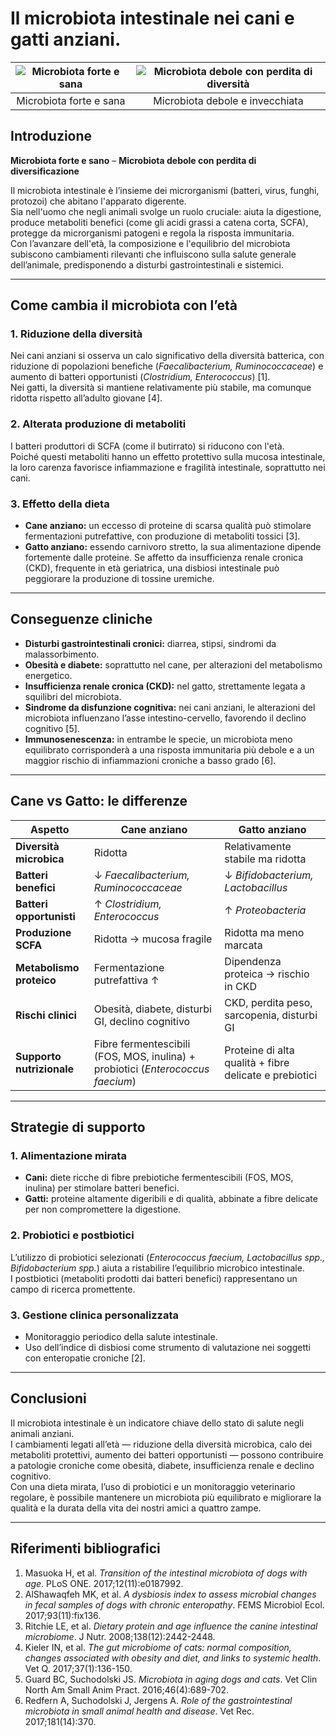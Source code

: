 # Il microbiota intestinale nei cani e gatti anziani.

| ![Microbiota forte e sana](/blog/images/microbiota-sano.png) | ![Microbiota debole con perdita di diversità](/blog/images/microbiota-viejo.png) |
|:--:|:--:|
| Microbiota forte e sana | Microbiota debole e invecchiata |

## Introduzione
**Microbiota forte e sano** – **Microbiota debole con perdita di diversificazione**

Il microbiota intestinale è l’insieme dei microrganismi (batteri, virus, funghi, protozoi) che abitano l'apparato digerente.  
Sia nell'uomo che negli animali svolge un ruolo cruciale: aiuta la digestione, produce metaboliti benefici (come gli acidi grassi a catena corta, SCFA), protegge da microrganismi patogeni e regola la risposta immunitaria.  
Con l’avanzare dell'età, la composizione e l'equilibrio del microbiota subiscono cambiamenti rilevanti che influiscono sulla salute generale dell’animale, predisponendo a disturbi gastrointestinali e sistemici.

---

## Come cambia il microbiota con l’età

### 1. Riduzione della diversità
Nei cani anziani si osserva un calo significativo della diversità batterica, con riduzione di popolazioni benefiche (*Faecalibacterium, Ruminococcaceae*) e aumento di batteri opportunisti (*Clostridium, Enterococcus*) [1].  
Nei gatti, la diversità si mantiene relativamente più stabile, ma comunque ridotta rispetto all’adulto giovane [4].

### 2. Alterata produzione di metaboliti
I batteri produttori di SCFA (come il butirrato) si riducono con l'età.  
Poiché questi metaboliti hanno un effetto protettivo sulla mucosa intestinale, la loro carenza favorisce infiammazione e fragilità intestinale, soprattutto nei cani.

### 3. Effetto della dieta
- **Cane anziano:** un eccesso di proteine di scarsa qualità può stimolare fermentazioni putrefattive, con produzione di metaboliti tossici [3].  
- **Gatto anziano:** essendo carnivoro stretto, la sua alimentazione dipende fortemente dalle proteine. Se affetto da insufficienza renale cronica (CKD), frequente in età geriatrica, una disbiosi intestinale può peggiorare la produzione di tossine uremiche.

---

## Conseguenze cliniche

- **Disturbi gastrointestinali cronici:** diarrea, stipsi, sindromi da malassorbimento.  
- **Obesità e diabete:** soprattutto nel cane, per alterazioni del metabolismo energetico.  
- **Insufficienza renale cronica (CKD):** nel gatto, strettamente legata a squilibri del microbiota.  
- **Sindrome da disfunzione cognitiva:** nei cani anziani, le alterazioni del microbiota influenzano l’asse intestino-cervello, favorendo il declino cognitivo [5].  
- **Immunosenescenza:** in entrambe le specie, un microbiota meno equilibrato corrisponderà a una risposta immunitaria più debole e a un maggior rischio di infiammazioni croniche a basso grado [6].

---

## Cane vs Gatto: le differenze

| Aspetto | Cane anziano | Gatto anziano |
|----------|---------------|----------------|
| **Diversità microbica** | Ridotta | Relativamente stabile ma ridotta |
| **Batteri benefici** | ↓ *Faecalibacterium, Ruminococcaceae* | ↓ *Bifidobacterium, Lactobacillus* |
| **Batteri opportunisti** | ↑ *Clostridium, Enterococcus* | ↑ *Proteobacteria* |
| **Produzione SCFA** | Ridotta → mucosa fragile | Ridotta ma meno marcata |
| **Metabolismo proteico** | Fermentazione putrefattiva ↑ | Dipendenza proteica → rischio in CKD |
| **Rischi clinici** | Obesità, diabete, disturbi GI, declino cognitivo | CKD, perdita peso, sarcopenia, disturbi GI |
| **Supporto nutrizionale** | Fibre fermentescibili (FOS, MOS, inulina) + probiotici (*Enterococcus faecium*) | Proteine di alta qualità + fibre delicate e prebiotici |

---

## Strategie di supporto

### 1. Alimentazione mirata
- **Cani:** diete ricche di fibre prebiotiche fermentescibili (FOS, MOS, inulina) per stimolare batteri benefici.  
- **Gatti:** proteine altamente digeribili e di qualità, abbinate a fibre delicate per non compromettere la digestione.

### 2. Probiotici e postbiotici
L’utilizzo di probiotici selezionati (*Enterococcus faecium, Lactobacillus spp., Bifidobacterium spp.*) aiuta a ristabilire l’equilibrio microbico intestinale.  
I postbiotici (metaboliti prodotti dai batteri benefici) rappresentano un campo di ricerca promettente.

### 3. Gestione clinica personalizzata
- Monitoraggio periodico della salute intestinale.  
- Uso dell’indice di disbiosi come strumento di valutazione nei soggetti con enteropatie croniche [2].

---

## Conclusioni
Il microbiota intestinale è un indicatore chiave dello stato di salute negli animali anziani.  
I cambiamenti legati all’età — riduzione della diversità microbica, calo dei metaboliti protettivi, aumento dei batteri opportunisti — possono contribuire a patologie croniche come obesità, diabete, insufficienza renale e declino cognitivo.  
Con una dieta mirata, l’uso di probiotici e un monitoraggio veterinario regolare, è possibile mantenere un microbiota più equilibrato e migliorare la qualità e la durata della vita dei nostri amici a quattro zampe.

---

## Riferimenti bibliografici
1. Masuoka H, et al. *Transition of the intestinal microbiota of dogs with age*. PLoS ONE. 2017;12(11):e0187992.  
2. AlShawaqfeh MK, et al. *A dysbiosis index to assess microbial changes in fecal samples of dogs with chronic enteropathy*. FEMS Microbiol Ecol. 2017;93(11):fix136.  
3. Ritchie LE, et al. *Dietary protein and age influence the canine intestinal microbiome*. J Nutr. 2008;138(12):2442-2448.  
4. Kieler IN, et al. *The gut microbiome of cats: normal composition, changes associated with obesity and diet, and links to systemic health*. Vet Q. 2017;37(1):136-150.  
5. Guard BC, Suchodolski JS. *Microbiota in aging dogs and cats*. Vet Clin North Am Small Anim Pract. 2016;46(4):689-702.  
6. Redfern A, Suchodolski J, Jergens A. *Role of the gastrointestinal microbiota in small animal health and disease*. Vet Rec. 2017;181(14):370.

